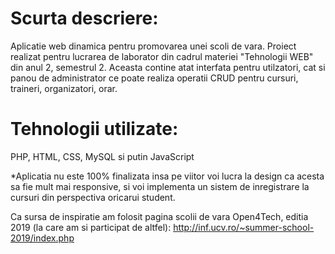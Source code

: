 # Scurta descriere:
Aplicatie web dinamica pentru promovarea unei scoli de vara. Proiect realizat pentru lucrarea de laborator din cadrul materiei "Tehnologii WEB" din anul 2, semestrul 2.
Aceasta contine atat interfata pentru utilzatori, cat si panou de administrator ce poate realiza operatii CRUD pentru cursuri, traineri, organizatori, orar.

# Tehnologii utilizate: 
PHP, HTML, CSS, MySQL si putin JavaScript

*Aplicatia nu este 100% finalizata insa pe viitor voi lucra la design ca acesta sa fie mult mai responsive, si voi implementa un sistem de inregistrare la cursuri din perspectiva oricarui student.

Ca sursa de inspiratie am folosit pagina scolii de vara Open4Tech, editia 2019 (la care am si participat de altfel): http://inf.ucv.ro/~summer-school-2019/index.php
